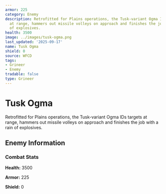 ```yaml
---
armor: 225
category: Enemy
description: Retrofitted for Plains operations, the Tusk-variant Ogma IDs targets
  at range, hammers out missile volleys on approach and finishes the job with a rain
  of explosives.
health: 3500
image: ../images/tusk-ogma.png
last_updated: '2025-09-17'
name: Tusk Ogma
shield: 0
source: WFCD
tags:
- Grineer
- Enemy
tradable: false
type: Grineer
---
```


# Tusk Ogma

Retrofitted for Plains operations, the Tusk-variant Ogma IDs targets at range, hammers out missile volleys on approach and finishes the job with a rain of explosives.

## Enemy Information

### Combat Stats

**Health:** 3500

**Armor:** 225

**Shield:** 0

